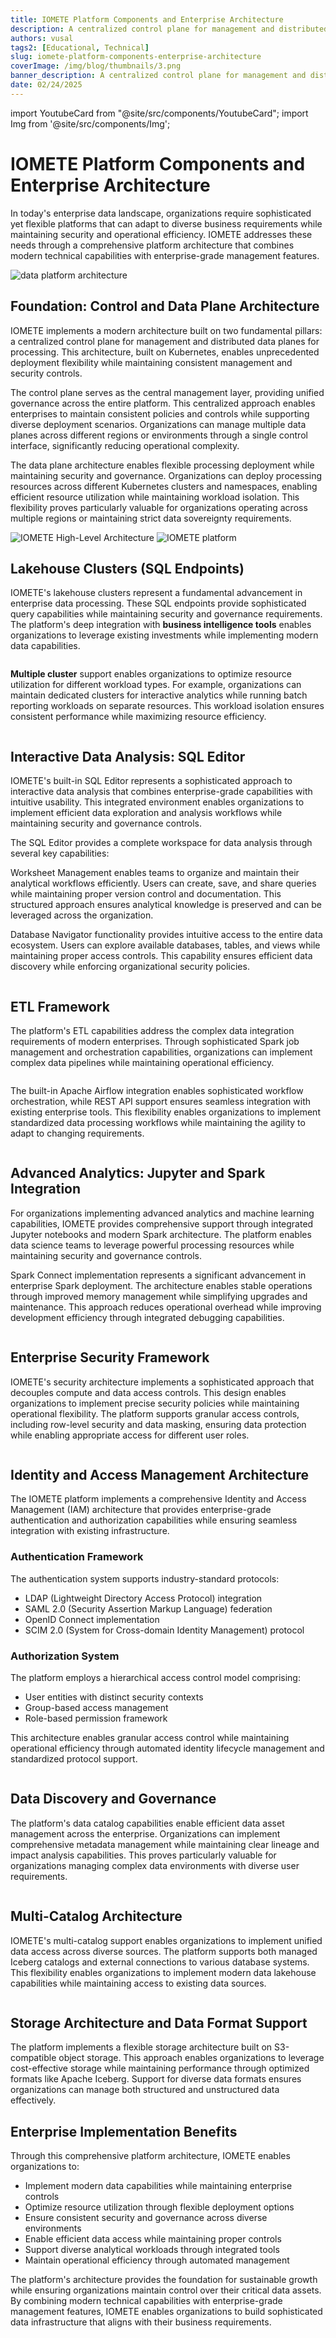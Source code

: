 ```yaml
---
title: IOMETE Platform Components and Enterprise Architecture
description: A centralized control plane for management and distributed data planes for processing
authors: vusal
tags2: [Educational, Technical]
slug: iomete-platform-components-enterprise-architecture
coverImage: /img/blog/thumbnails/3.png
banner_description: A centralized control plane for management and distributed data planes for processing
date: 02/24/2025
---
```


import YoutubeCard from "@site/src/components/YoutubeCard";
import Img from '@site/src/components/Img';

# **IOMETE Platform Components and Enterprise Architecture**

In today's enterprise data landscape, organizations require sophisticated yet flexible platforms that can adapt to diverse business requirements while maintaining security and operational efficiency. IOMETE addresses these needs through a comprehensive platform architecture that combines modern technical capabilities with enterprise-grade management features.

<Img src="/img/blog/2025-02-24-platform-components-and-enterprise-architecture/data-platform-architecture.png" alt="data platform architecture" maxWidth="500px" centered borderless/>

## **Foundation: Control and Data Plane Architecture**

IOMETE implements a modern architecture built on two fundamental pillars: a centralized control plane for management and distributed data planes for processing. This architecture, built on Kubernetes, enables unprecedented deployment flexibility while maintaining consistent management and security controls.

The control plane serves as the central management layer, providing unified governance across the entire platform. This centralized approach enables enterprises to maintain consistent policies and controls while supporting diverse deployment scenarios. Organizations can manage multiple data planes across different regions or environments through a single control interface, significantly reducing operational complexity.

The data plane architecture enables flexible processing deployment while maintaining security and governance. Organizations can deploy processing resources across different Kubernetes clusters and namespaces, enabling efficient resource utilization while maintaining workload isolation. This flexibility proves particularly valuable for organizations operating across multiple regions or maintaining strict data sovereignty requirements.

<Img src="/img/blog/2025-02-24-platform-components-and-enterprise-architecture/iomete-high-level-data-architecture.png" alt="IOMETE High-Level Architecture" maxWidth="500px" centered borderless/>

<Img src="/img/blog/2025-02-24-platform-components-and-enterprise-architecture/iomete-platform.png" alt="IOMETE platform" maxWidth="500px" centered borderless/>

## **Lakehouse Clusters (SQL Endpoints)**

IOMETE's lakehouse clusters represent a fundamental advancement in enterprise data processing. These SQL endpoints provide sophisticated query capabilities while maintaining security and governance requirements. The platform's deep integration with **business intelligence tools** enables organizations to leverage existing investments while implementing modern data capabilities.

<Img src="/img/blog/2025-02-24-platform-components-and-enterprise-architecture/lakehouse-cluster-sql-endpoints.png" alt="" maxWidth="500px" centered borderless/>

**Multiple cluster** support enables organizations to optimize resource utilization for different workload types. For example, organizations can maintain dedicated clusters for interactive analytics while running batch reporting workloads on separate resources. This workload isolation ensures consistent performance while maximizing resource efficiency.

<Img src="/img/blog/2025-02-24-platform-components-and-enterprise-architecture/multiple-cluster-support.png" alt="" maxWidth="500px" centered borderless/>

## **Interactive Data Analysis: SQL Editor**

IOMETE's built-in SQL Editor represents a sophisticated approach to interactive data analysis that combines enterprise-grade capabilities with intuitive usability. This integrated environment enables organizations to implement efficient data exploration and analysis workflows while maintaining security and governance controls.

The SQL Editor provides a complete workspace for data analysis through several key capabilities:

Worksheet Management enables teams to organize and maintain their analytical workflows efficiently. Users can create, save, and share queries while maintaining proper version control and documentation. This structured approach ensures analytical knowledge is preserved and can be leveraged across the organization.

Database Navigator functionality provides intuitive access to the entire data ecosystem. Users can explore available databases, tables, and views while maintaining proper access controls. This capability ensures efficient data discovery while enforcing organizational security policies.

<Img src="/img/blog/2025-02-24-platform-components-and-enterprise-architecture/datalakehouse-with-sql-editor.png" alt="" maxWidth="500px" centered borderless/>

## **ETL Framework**

The platform's ETL capabilities address the complex data integration requirements of modern enterprises. Through sophisticated Spark job management and orchestration capabilities, organizations can implement complex data pipelines while maintaining operational efficiency.

<Img src="/img/blog/2025-02-24-platform-components-and-enterprise-architecture/etl-framework.png" alt="" maxWidth="500px" centered borderless/>

The built-in Apache Airflow integration enables sophisticated workflow orchestration, while REST API support ensures seamless integration with existing enterprise tools. This flexibility enables organizations to implement standardized data processing workflows while maintaining the agility to adapt to changing requirements.

<Img src="/img/blog/2025-02-24-platform-components-and-enterprise-architecture/apache-airflow-integration-lakehouse.png" alt="" maxWidth="500px" centered borderless/>

## **Advanced Analytics: Jupyter and Spark Integration**

For organizations implementing advanced analytics and machine learning capabilities, IOMETE provides comprehensive support through integrated Jupyter notebooks and modern Spark architecture. The platform enables data science teams to leverage powerful processing resources while maintaining security and governance controls.

Spark Connect implementation represents a significant advancement in enterprise Spark deployment. The architecture enables stable operations through improved memory management while simplifying upgrades and maintenance. This approach reduces operational overhead while improving development efficiency through integrated debugging capabilities.

<Img src="/img/blog/2025-02-24-platform-components-and-enterprise-architecture/jupyter-spark-integration.png" alt="" maxWidth="500px" centered borderless/>

## **Enterprise Security Framework**

IOMETE's security architecture implements a sophisticated approach that decouples compute and data access controls. This design enables organizations to implement precise security policies while maintaining operational flexibility. The platform supports granular access controls, including row-level security and data masking, ensuring data protection while enabling appropriate access for different user roles.

<Img src="/img/blog/2025-02-24-platform-components-and-enterprise-architecture/enterprise-security-framework.png" alt="" maxWidth="500px" centered borderless/>

## **Identity and Access Management Architecture**

The IOMETE platform implements a comprehensive Identity and Access Management (IAM) architecture that provides enterprise-grade authentication and authorization capabilities while ensuring seamless integration with existing infrastructure.

### **Authentication Framework**

The authentication system supports industry-standard protocols:

- LDAP (Lightweight Directory Access Protocol) integration
- SAML 2.0 (Security Assertion Markup Language) federation
- OpenID Connect implementation
- SCIM 2.0 (System for Cross-domain Identity Management) protocol

### **Authorization System**

The platform employs a hierarchical access control model comprising:

- User entities with distinct security contexts
- Group-based access management
- Role-based permission framework

This architecture enables granular access control while maintaining operational efficiency through automated identity lifecycle management and standardized protocol support.

<Img src="/img/blog/2025-02-24-platform-components-and-enterprise-architecture/identity-and-access-management.png" alt="" maxWidth="500px" centered borderless/>

## **Data Discovery and Governance**

The platform's data catalog capabilities enable efficient data asset management across the enterprise. Organizations can implement comprehensive metadata management while maintaining clear lineage and impact analysis capabilities. This proves particularly valuable for organizations managing complex data environments with diverse user requirements.

<Img src="/img/blog/2025-02-24-platform-components-and-enterprise-architecture/data-catalog.png" alt="" maxWidth="500px" centered borderless/>

## **Multi-Catalog Architecture**

IOMETE's multi-catalog support enables organizations to implement unified data access across diverse sources. The platform supports both managed Iceberg catalogs and external connections to various database systems. This flexibility enables organizations to implement modern data lakehouse capabilities while maintaining access to existing data sources.

<Img src="/img/blog/2025-02-24-platform-components-and-enterprise-architecture/spark-catalogs.png" alt="" maxWidth="500px" centered borderless/>

## **Storage Architecture and Data Format Support**

The platform implements a flexible storage architecture built on S3-compatible object storage. This approach enables organizations to leverage cost-effective storage while maintaining performance through optimized formats like Apache Iceberg. Support for diverse data formats ensures organizations can manage both structured and unstructured data effectively.

## **Enterprise Implementation Benefits**

Through this comprehensive platform architecture, IOMETE enables organizations to:

- Implement modern data capabilities while maintaining enterprise controls
- Optimize resource utilization through flexible deployment options
- Ensure consistent security and governance across diverse environments
- Enable efficient data access while maintaining proper controls
- Support diverse analytical workloads through integrated tools
- Maintain operational efficiency through automated management

The platform's architecture provides the foundation for sustainable growth while ensuring organizations maintain control over their critical data assets. By combining modern technical capabilities with enterprise-grade management features, IOMETE enables organizations to build sophisticated data infrastructure that aligns with their business requirements.